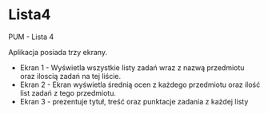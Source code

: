 # Lista4
 PUM - Lista 4

 Aplikacja posiada trzy ekrany.
 - Ekran 1 - Wyświetla wszystkie listy zadań wraz z nazwą przedmiotu oraz iloscią zadań na tej liście.
 - Ekran 2 - Ekran wyświetla średnią ocen z każdego przedmiotu oraz ilość list zadań z tego przedmiotu.
 - Ekran 3 - prezentuje tytuł, treść oraz punktacje zadania z każdej listy

